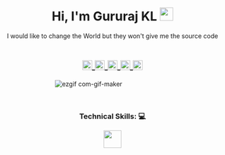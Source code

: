 <h1 align="center">Hi, I'm Gururaj KL 
  <img src="https://raw.githubusercontent.com/iampavangandhi/iampavangandhi/master/gifs/Hi.gif" 
       width="30px">
  </h2></h1>



<p align="center">I would like to change the World but they won't give me the source code
  

<h1 align="center">
<a href="https://www.instagram.com/gururajstagram/">
  <img align="center" 
       alt="Lunox's Instagram" 
       width="22px" 
       src="https://image.flaticon.com/icons/png/512/1409/1409946.png" />
  </a>
  
<a href="https://www.linkedin.com/in/gururaj-kl-33363b188/">
  <img align="center" 
       alt="Linkdein" 
       width="22px" 
       src="https://image.flaticon.com/icons/png/512/145/145807.png" />
  </a>

<a href="https://stackoverflow.com/users/16006347/gururaj-kl">
  <img align="center" 
       alt="Stack Overflow" 
       width="22px" 
       src="https://cdn-icons-png.flaticon.com/512/2111/2111628.png" />
  </a>
  
<a href="mailto:gururajragavendra7@gmail.com">
  <img align="center" 
       alt="Gmail" 
       width="22px" 
       src="https://image.flaticon.com/icons/png/512/300/300228.png" />
  </a>
  
  <a href="https://www.facebook.com/gururaj.ragavendra/">
  <img align="center" 
       alt="facebook" 
       width="22px" 
       src="https://image.flaticon.com/icons/png/512/145/145802.png" />
  </a>
</h1>





&nbsp;&nbsp;&nbsp;&nbsp;&nbsp;&nbsp;&nbsp;&nbsp;&nbsp;&nbsp;&nbsp;&nbsp;&nbsp;&nbsp;&nbsp;&nbsp;&nbsp;&nbsp;&nbsp;&nbsp;&nbsp;&nbsp;&nbsp;&nbsp;&nbsp;&nbsp;&nbsp;&nbsp;&nbsp;&nbsp;
![ezgif com-gif-maker](https://user-images.githubusercontent.com/55005374/95673501-37764680-0b66-11eb-8ee1-d4f4a2b285d9.gif)

&nbsp;


<p><H3 align="center"><strong> Technical Skills: 💻 </strong></p>
  
  <img height="40" src="https://user-images.githubusercontent.com/54950082/160266593-8113a8fe-b378-45f9-bb5e-9de35f6a3c4a.png">
  </p>
  
&nbsp;  


&nbsp;

